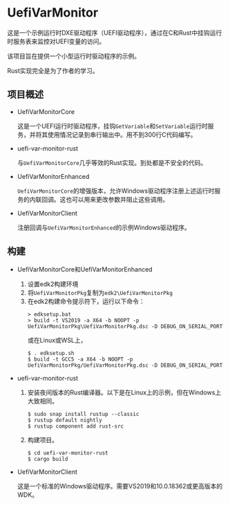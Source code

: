 UefiVarMonitor
===============

这是一个示例运行时DXE驱动程序（UEFI驱动程序），通过在C和Rust中挂钩运行时服务表来监控对UEFI变量的访问。

该项目旨在提供一个小型运行时驱动程序的示例。

Rust实现完全是为了作者的学习。

项目概述
------------------

* UefiVarMonitorCore

    这是一个UEFI运行时驱动程序，挂钩`GetVariable`和`SetVariable`运行时服务，并将其使用情况记录到串行输出中。用不到300行C代码编写。

* uefi-var-monitor-rust

    与`UefiVarMonitorCore`几乎等效的Rust实现。到处都是不安全的代码。

* UefiVarMonitorEnhanced

    `UefiVarMonitorCore`的增强版本，允许Windows驱动程序注册上述运行时服务的内联回调。这也可以用来更改参数并阻止这些调用。

* UefiVarMonitorClient

    注册回调与`UefiVarMonitorEnhanced`的示例Windows驱动程序。

构建
---------

* UefiVarMonitorCore和UefiVarMonitorEnhanced

    1. 设置edk2构建环境
    2. 将`UefiVarMonitorPkg`复制为`edk2\UefiVarMonitorPkg`
    3. 在edk2构建命令提示符下，运行以下命令：
        ```
        > edksetup.bat
        > build -t VS2019 -a X64 -b NOOPT -p UefiVarMonitorPkg\UefiVarMonitorPkg.dsc -D DEBUG_ON_SERIAL_PORT
        ```
       或在Linux或WSL上，
        ```
        $ . edksetup.sh
        $ build -t GCC5 -a X64 -b NOOPT -p UefiVarMonitorPkg/UefiVarMonitorPkg.dsc -D DEBUG_ON_SERIAL_PORT
        ```

* uefi-var-monitor-rust

    1. 安装夜间版本的Rust编译器。以下是在Linux上的示例，但在Windows上大致相同。
        ```
        $ sudo snap install rustup --classic
        $ rustup default nightly
        $ rustup component add rust-src
        ```
    2. 构建项目。
        ```
        $ cd uefi-var-monitor-rust
        $ cargo build
        ```

* UefiVarMonitorClient

    这是一个标准的Windows驱动程序。需要VS2019和10.0.18362或更高版本的WDK。
